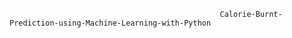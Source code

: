                                                    Calorie-Burnt-Prediction-using-Machine-Learning-with-Python
